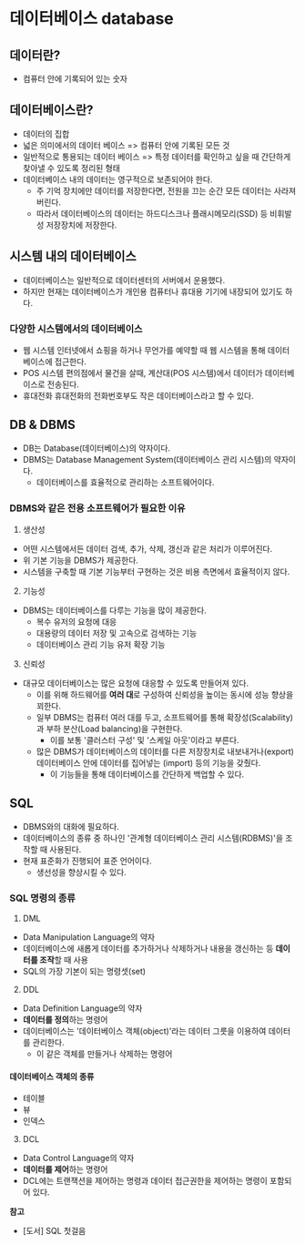 # 데이터베이스 database

## 데이터란?
- 컴퓨터 안에 기록되어 있는 숫자

## 데이터베이스란?
- 데이터의 집합
- 넓은 의미에서의 데이터 베이스 => 컴퓨터 안에 기록된 모든 것
- 일반적으로 통용되는 데이터 베이스 => 특정 데이터를 확인하고 싶을 때 간단하게 찾아낼 수 있도록 정리된 형태
- 데이터베이스 내의 데이터는 영구적으로 보존되어야 한다.
    - 주 기억 장치에만 데이터를 저장한다면, 전원을 끄는 순간 모든 데이터는 사라져 버린다.
    - 따라서 데이터베이스의 데이터는 하드디스크나 플래시메모리(SSD) 등 비휘발성 저장장치에 저장한다.

## 시스템 내의 데이터베이스
- 데이터베이스는 일반적으로 데이터센터의 서버에서 운용했다.
- 하지만 현재는 데이터베이스가 개인용 컴퓨터나 휴대용 기기에 내장되어 있기도 하다.

### 다양한 시스템에서의 데이터베이스
- 웹 시스템
인터넷에서 쇼핑을 하거나 무언가를 예약할 때 웹 시스템을 통해 데이터베이스에 접근한다.
- POS 시스템
편의점에서 물건을 살때, 계산대(POS 시스템)에서 데이터가 데이터베이스로 전송된다.
- 휴대전화
휴대전화의 전화번호부도 작은 데이터베이스라고 할 수 있다.

## DB & DBMS
- DB는 Database(데이터베이스)의 약자이다.
- DBMS는 Database Management System(데이터베이스 관리 시스템)의 약자이다.
    - 데이터베이스를 효율적으로 관리하는 소프트웨어이다.

### DBMS와 같은 전용 소프트웨어가 필요한 이유
1. 생산성
- 어떤 시스템에서든 데이터 검색, 추가, 삭제, 갱신과 같은 처리가 이루어진다.
- 위 기본 기능을 DBMS가 제공한다.
- 시스템을 구축할 때 기본 기능부터 구현하는 것은 비용 측면에서 효율적이지 않다.

2. 기능성
- DBMS는 데이터베이스를 다루는 기능을 많이 제공한다.
    - 복수 유저의 요청에 대응
    - 대용량의 데이터 저장 및 고속으로 검색하는 기능
    - 데이터베이스 관리 기능 유저 확장 기능

3. 신뢰성
- 대규모 데이터베이스는 많은 요청에 대응할 수 있도록 만들어져 있다.
    - 이를 위해 하드웨어를 **여러 대**로 구성하여 신뢰성을 높이는 동시에 성능 향상을 꾀한다.
    - 일부 DBMS는 컴퓨터 여러 대를 두고, 소프트웨어를 통해 확장성(Scalability)과 부하 분산(Load balancing)을 구현한다.
        - 이를 보통 '클러스터 구성' 및 '스케일 아웃'이라고 부른다.
    - 많은 DBMS가 데이터베이스의 데이터를 다른 저장장치로 내보내거나(export) 데이터베이스 안에 데이터를 집어넣는 (import) 등의 기능을 갖췄다.
        - 이 기능들을 통해 데이터베이스를 간단하게 백업할 수 있다.

## SQL
- DBMS와의 대화에 필요하다.
- 데이터베이스의 종류 중 하나인 '관계형 데이터베이스 관리 시스템(RDBMS)'을 조작할 때 사용된다.
- 현재 표준화가 진행되어 표준 언어이다.
    - 생선성을 향상시킬 수 있다.

### SQL 명령의 종류
1. DML
- Data Manipulation Language의 약자
- 데이터베이스에 새롭게 데이터를 추가하거나 삭제하거나 내용을 갱신하는 등 **데이터를 조작**할 때 사용
- SQL의 가장 기본이 되는 명령셋(set)

2. DDL
- Data Definition Language의 약자
- **데이터를 정의**하는 명령어
- 데이터베이스는 '데이터베이스 객체(object)'라는 데이터 그릇을 이용하여 데이터를 관리한다.
    - 이 같은 객체를 만들거나 삭제하는 명령어

#### 데이터베이스 객체의 종류
- 테이블
- 뷰
- 인덱스

3. DCL
- Data Control Language의 약자
- **데이터를 제어**하는 명령어
- DCL에는 트랜잭션을 제어하는 명령과 데이터 접근권한을 제어하는 명령이 포함되어 있다.

**참고**
- [도서] SQL 첫걸음